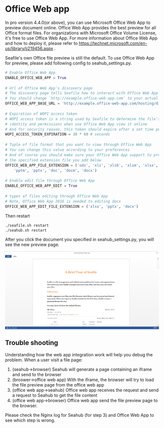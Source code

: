 # Office Web app

In pro version 4.4.0(or above), you can use Microsoft Office Web App to preview document online. Office Web App provides the best preview for all Office format files. For organizations with Microsoft Office Volume License, it's free to use Office Web App. For more information about Office Web App and how to deploy it, please refer to https://technet.microsoft.com/en-us/library/jj219456.aspx .

Seafile's own Office file preview is still the default. To use Office Web App for preview, please add following config to seahub_settings.py.

``` python
# Enable Office Web App
ENABLE_OFFICE_WEB_APP = True

# Url of Office Web App's discovery page
# The discovery page tells Seafile how to interact with Office Web App when view file online
# You should change `http://example.office-web-app.com` to your actual Office Web App server address
OFFICE_WEB_APP_BASE_URL = 'http://example.office-web-app.com/hosting/discovery'

# Expiration of WOPI access token
# WOPI access token is a string used by Seafile to determine the file's
# identity and permissions when use Office Web App view it online
# And for security reason, this token should expire after a set time period
WOPI_ACCESS_TOKEN_EXPIRATION = 30 * 60 # seconds

# Tuple of file format that you want to view through Office Web App
# You can change this value according to your preferences
# And of course you should make sure your Office Web App support to preview
# the specified extension file you add below
OFFICE_WEB_APP_FILE_EXTENSION = ('ods', 'xls', 'xlsb', 'xlsm', 'xlsx','ppsx', 'ppt',
    'pptm', 'pptx', 'doc', 'docm', 'docx')

# Enable edit file through Office Web App
ENABLE_OFFICE_WEB_APP_EDIT = True

# types of files editing through Office Web App
# Note, Office Web App 2016 is needed to editing docx
OFFICE_WEB_APP_EDIT_FILE_EXTENSION = ('xlsx', 'pptx', 'docx')

```

Then restart

```
./seafile.sh restart
./seahub.sh restart
```

After you click the document you specified in seahub_settings.py, you will see the new preview page.

![office-web-app](../images/office-web-app.png)

## Trouble shooting

Understanding how the web app integration work will help you debug the problem. When a user visit a file page:

1. (seahub->browser) Seahub will generate a page containing an iframe and send to the browser
2. (broswer->office web app) With the iframe, the browser will try to load the file preview page from the office web app
3. (office web app->seahub) Office web app receives the request and send a request to Seahub to get the file content
4. (office web app->browser) Office web app send the file preview page to the browser.

Please check the Nginx log for Seahub (for step 3) and Office Web App to see which step is wrong.
